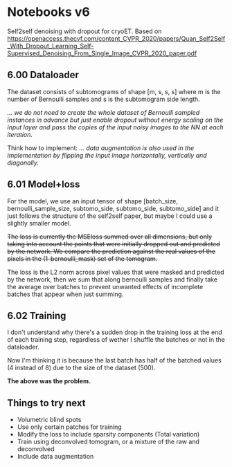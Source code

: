 # Notebooks v6

Self2self denoising with dropout for cryoET. Based on https://openaccess.thecvf.com/content_CVPR_2020/papers/Quan_Self2Self_With_Dropout_Learning_Self-Supervised_Denoising_From_Single_Image_CVPR_2020_paper.pdf

## 6.00 Dataloader

The dataset consists of subtomograms of shape [m, s, s, s] where m is the number of Bernoulli samples and s is the subtomogram side length.

*... we do not need to create the whole dataset of Bernoulli sampled instances in advance but just enable dropout without energy scaling on the input layer and pass the copies of the input noisy images to the NN at each iteration.* 

Think how to implement:
*... data augmentation is also used in the implementation by flipping the input image horizontally, vertically and diagonally.*

## 6.01 Model+loss

For the model, we use an input tensor of shape [batch_size, bernoulli_sample_size, subtomo_side, subtomo_side, subtomo_side] and it just follows the structure of the self2self paper, but maybe I could use a slightly smaller model.

~~The loss is currently the MSEloss summed over all dimensions, but only taking into account the points that were initially dropped out and predicted by the network. We compare the prediction against the real values of the pixels in the (1-bernoulli_mask) set of the tomogram.~~

The loss is the L2 norm across pixel values that were masked and predicted by the network, then we sum that along bernoulli samples and finally take the average over batches to prevent unwanted effects of incomplete batches that appear when just summing.

## 6.02 Training

I don't understand why there's a sudden drop in the training loss at the end of each training step, regardless of wether I shuffle the batches or not in the dataloader.

Now I'm thinking it is because the last batch has half of the batched values (4 instead of 8) due to the size of the dataset (500).

**The above was the problem.**

## Things to try next

- Volumetric blind spots
- Use only certain patches for training
- Modify the loss to include sparsity components (Total variation)
- Train using deconvolved tomogram, or a mixture of the raw and deconvolved
- Include data augmentation